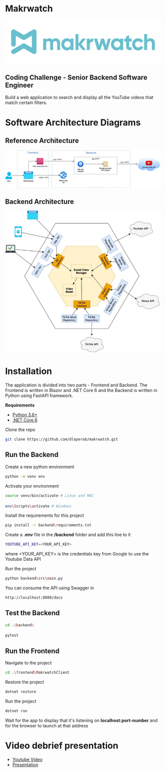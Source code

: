 # Makrwatch 

![Makrwatch Logo](assets/mw_logo.png)

## Coding Challenge - Senior Backend Software Engineer

Build a web application to search and display all the YouTube videos that match certain filters.

# Software Architecture Diagrams

## Reference Architecture

![Reference Arch](docs/architecture/reference_architecture.jpeg)

## Backend Architecture

![Reference Arch](docs/architecture/backend_architecture.jpeg)

# Installation

The application is divided into two parts - Frontend and Backend. The Frontend is written in Blazor and .NET Core 6 and the Backend is written in Python using FastAPI framework.

**Requirements**

* [Python 3.6+](https://www.python.org/downloads/)
* [.NET Core 6](https://dotnet.microsoft.com/en-us/download/dotnet/6.0)

Clone the repo

```bash
git clone https://github.com/dloperab/makrwatch.git
```

## Run the Backend

Create a new python environment

```bash
python -m venv env
```

Activate your environment

```bash
source venv/bin/activate # Linux and MAC

env\Scripts\activate # Windows
```

Install the requirements for this project

```bash
pip install -r backend\requirements.txt
```

Create a **.env** file in the **/backend** folder and add this line to it

```bash
YOUTUBE_API_KEY=<YOUR_API_KEY>
```

where <YOUR_API_KEY> is the credentials key from Google to use the Youtube Data API

Run the project

```bash
python backend\src\main.py
```

You can consume the API using Swagger in

```bash
http://localhost:8080/docs
```

## Test the Backend

```bash
cd .\backend\

pytest 
```

## Run the Frontend

Navigate to the project

```bash
cd .\frontend\MakrwatchClient
```

Restore the project

```bash
dotnet restore
```
Run the project

```bash
dotnet run
```

Wait for the app to display that it's listening on **localhost:port-number** and for the browser to launch at that address

# Video debrief presentation 

* [Youtube Video]()
* [Presentation](docs/presentation/video_debrief_presentation.pdf)
